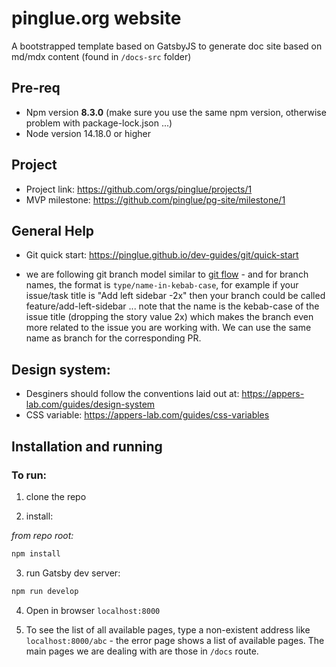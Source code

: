 pinglue.org website
==========================

A bootstrapped template based on GatsbyJS to generate doc site based on md/mdx content (found in `/docs-src` folder)

Pre-req
-------------
* Npm version **8.3.0** (make sure you use the same npm version, otherwise problem with package-lock.json ...)
* Node version 14.18.0 or higher


Project
--------------
* Project link: https://github.com/orgs/pinglue/projects/1
* MVP milestone: https://github.com/pinglue/pg-site/milestone/1

General Help
---------------
* Git quick start: https://pinglue.github.io/dev-guides/git/quick-start

* we are following git branch model similar to [git flow](https://www.atlassian.com/git/tutorials/comparing-workflows/gitflow-workflow) - and for branch names, the format is `type/name-in-kebab-case`, for example if your issue/task title is "Add left sidebar -2x" then your branch could be called feature/add-left-sidebar ... note that the name is the kebab-case of the issue title (dropping the story value 2x) which makes the branch even more related to the issue you are working with. We can use the same name as branch for the corresponding PR.

Design system:
----------------
* Desginers should follow the conventions laid out at: https://appers-lab.com/guides/design-system
* CSS variable: https://appers-lab.com/guides/css-variables


Installation and running
--------------------------
### To run:
1. clone the repo

2. install:

*from repo root:*
```bash
npm install
```

3. run Gatsby dev server:

```bash
npm run develop
```

4. Open in browser `localhost:8000`

5. To see the list of all available pages, type a non-existent address like `localhost:8000/abc` - the error page shows a list of available pages. The main pages we are dealing with are those in `/docs` route.
